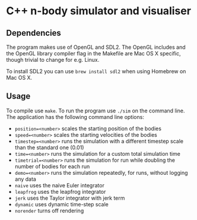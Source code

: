 C++ n-body simulator and visualiser
======================================

Dependencies
------------
The program makes use of OpenGL and SDL2. The OpenGL includes and the OpenGL library compiler flag in the Makefile are Mac OS X specific, though trivial to change for e.g. Linux.

To install SDL2 you can use `brew install sdl2` when using Homebrew on Mac OS X.

Usage
-----
To compile use `make`. To run the program use `./sim` on the command line. The application has the following command line options: 
* `position=<number>` scales the starting position of the bodies
* `speed=<number>` scales the starting velocities of the bodies
* `timestep=<number>` runs the simulation with a different timestep scale than the standard one (0.01)
* `time=<number>` runs the simulation for a custom total simulation time
* `timetrial=<number>` runs the simulation for <number> run while doubling the number of bodies for each run
* `demo=<number>` runs the simulation repeatedly, for <number> runs, without logging any data
* `naive` uses the naive Euler integrator
* `leapfrog` uses the leapfrog integrator
* `jerk` uses the Taylor integrator with jerk term
* `dynamic` uses dynamic time-step scale
* `norender` turns off rendering
